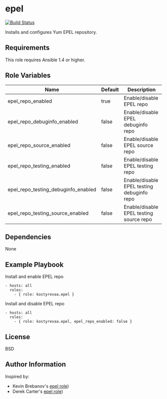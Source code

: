 epel
====

[![Build Status](https://travis-ci.org/kostyrevaa/ansible-role-epel.svg?branch=master)](https://travis-ci.org/kostyrevaa/ansible-role-epel)

Installs and configures Yum EPEL repository.

Requirements
------------

This role requires Ansible 1.4 or higher.

Role Variables
--------------

| Name                                | Default | Description                                |
|-------------------------------------|---------|--------------------------------------------|
| epel_repo_enabled                   | true    | Enable/disable EPEL repo                   |
| epel_repo_debuginfo_enabled         | false   | Enable/disable EPEL debuginfo repo         |
| epel_repo_source_enabled            | false   | Enable/disable EPEL source repo            |
| epel_repo_testing_enabled           | false   | Enable/disable EPEL testing repo           |
| epel_repo_testing_debuginfo_enabled | false   | Enable/disable EPEL testing debuginfo repo |
| epel_repo_testing_source_enabled    | false   | Enable/disable EPEL testing source repo    |

Dependencies
------------

None

Example Playbook
----------------

Install and enable EPEL repo
```
- hosts: all
  roles:
    - { role: kostyrevaa.epel }
```

Install and disable EPEL repo
```
- hosts: all
  roles:
    - { role: kostyrevaa.epel, epel_repo_enabled: false }
```

License
-------

BSD

Author Information
------------------

Inspired by:
- Kevin Brebanov's [epel role](https://github.com/kbrebanov/ansible-epel.git))
- Derek Carter's [epel role](https://github.com/goozbach-ansible/role-epel.git))
